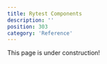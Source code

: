 ```yaml
---
title: Rytest Components
description: ''
position: 303
category: 'Reference'
---
```


<alert type="warning">
This page is under construction!
</alert>